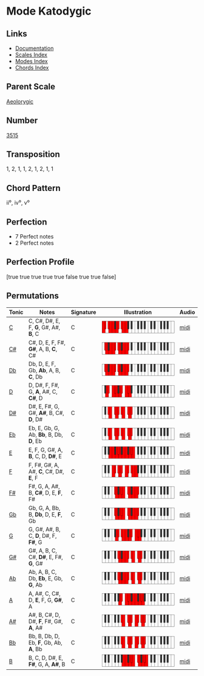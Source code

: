 # Mode Katodygic

## Links

- [Documentation](README.md)
- [Scales Index](Scales.md)
- [Modes Index](Modes.md)
- [Chords Index](Chords.md)

## Parent Scale

[Aeolorygic](ScaleAeolorygic.md)

## Number

[3515](https://ianring.com/musictheory/scales/3515)

## Transposition

1, 2, 1, 1, 2, 1, 2, 1, 1

## Chord Pattern

ii⁰, iv⁰, v⁰

## Perfection

- 7 Perfect notes
- 2 Perfect notes

## Perfection Profile

[true true true true true false true true false]

## Permutations

| Tonic | Notes | Signature | Illustration | Audio |
|-------|-------|-----------|--------------|-------|
| [C](ModeCNaturalKatodygic.md) | C, C#, D#, E, F, **G**, G#, A#, **B**, C | C | ![CNaturalKatodygic](ModeCNaturalKatodygic.png) | [midi](https://github.com/edipermadi/music/blob/main/docs/ModeCNaturalKatodygic.mid?raw=true) |
| [C#](ModeCSharpKatodygic.md) | C#, D, E, F, F#, **G#**, A, B, **C**, C# | C | ![CSharpKatodygic](ModeCSharpKatodygic.png) | [midi](https://github.com/edipermadi/music/blob/main/docs/ModeCSharpKatodygic.mid?raw=true) |
| [Db](ModeDFlatKatodygic.md) | Db, D, E, F, Gb, **Ab**, A, B, **C**, Db | C | ![DFlatKatodygic](ModeDFlatKatodygic.png) | [midi](https://github.com/edipermadi/music/blob/main/docs/ModeDFlatKatodygic.mid?raw=true) |
| [D](ModeDNaturalKatodygic.md) | D, D#, F, F#, G, **A**, A#, C, **C#**, D | C | ![DNaturalKatodygic](ModeDNaturalKatodygic.png) | [midi](https://github.com/edipermadi/music/blob/main/docs/ModeDNaturalKatodygic.mid?raw=true) |
| [D#](ModeDSharpKatodygic.md) | D#, E, F#, G, G#, **A#**, B, C#, **D**, D# | C | ![DSharpKatodygic](ModeDSharpKatodygic.png) | [midi](https://github.com/edipermadi/music/blob/main/docs/ModeDSharpKatodygic.mid?raw=true) |
| [Eb](ModeEFlatKatodygic.md) | Eb, E, Gb, G, Ab, **Bb**, B, Db, **D**, Eb | C | ![EFlatKatodygic](ModeEFlatKatodygic.png) | [midi](https://github.com/edipermadi/music/blob/main/docs/ModeEFlatKatodygic.mid?raw=true) |
| [E](ModeENaturalKatodygic.md) | E, F, G, G#, A, **B**, C, D, **D#**, E | C | ![ENaturalKatodygic](ModeENaturalKatodygic.png) | [midi](https://github.com/edipermadi/music/blob/main/docs/ModeENaturalKatodygic.mid?raw=true) |
| [F](ModeFNaturalKatodygic.md) | F, F#, G#, A, A#, **C**, C#, D#, **E**, F | C | ![FNaturalKatodygic](ModeFNaturalKatodygic.png) | [midi](https://github.com/edipermadi/music/blob/main/docs/ModeFNaturalKatodygic.mid?raw=true) |
| [F#](ModeFSharpKatodygic.md) | F#, G, A, A#, B, **C#**, D, E, **F**, F# | C | ![FSharpKatodygic](ModeFSharpKatodygic.png) | [midi](https://github.com/edipermadi/music/blob/main/docs/ModeFSharpKatodygic.mid?raw=true) |
| [Gb](ModeGFlatKatodygic.md) | Gb, G, A, Bb, B, **Db**, D, E, **F**, Gb | C | ![GFlatKatodygic](ModeGFlatKatodygic.png) | [midi](https://github.com/edipermadi/music/blob/main/docs/ModeGFlatKatodygic.mid?raw=true) |
| [G](ModeGNaturalKatodygic.md) | G, G#, A#, B, C, **D**, D#, F, **F#**, G | C | ![GNaturalKatodygic](ModeGNaturalKatodygic.png) | [midi](https://github.com/edipermadi/music/blob/main/docs/ModeGNaturalKatodygic.mid?raw=true) |
| [G#](ModeGSharpKatodygic.md) | G#, A, B, C, C#, **D#**, E, F#, **G**, G# | C | ![GSharpKatodygic](ModeGSharpKatodygic.png) | [midi](https://github.com/edipermadi/music/blob/main/docs/ModeGSharpKatodygic.mid?raw=true) |
| [Ab](ModeAFlatKatodygic.md) | Ab, A, B, C, Db, **Eb**, E, Gb, **G**, Ab | C | ![AFlatKatodygic](ModeAFlatKatodygic.png) | [midi](https://github.com/edipermadi/music/blob/main/docs/ModeAFlatKatodygic.mid?raw=true) |
| [A](ModeANaturalKatodygic.md) | A, A#, C, C#, D, **E**, F, G, **G#**, A | C | ![ANaturalKatodygic](ModeANaturalKatodygic.png) | [midi](https://github.com/edipermadi/music/blob/main/docs/ModeANaturalKatodygic.mid?raw=true) |
| [A#](ModeASharpKatodygic.md) | A#, B, C#, D, D#, **F**, F#, G#, **A**, A# | C | ![ASharpKatodygic](ModeASharpKatodygic.png) | [midi](https://github.com/edipermadi/music/blob/main/docs/ModeASharpKatodygic.mid?raw=true) |
| [Bb](ModeBFlatKatodygic.md) | Bb, B, Db, D, Eb, **F**, Gb, Ab, **A**, Bb | C | ![BFlatKatodygic](ModeBFlatKatodygic.png) | [midi](https://github.com/edipermadi/music/blob/main/docs/ModeBFlatKatodygic.mid?raw=true) |
| [B](ModeBNaturalKatodygic.md) | B, C, D, D#, E, **F#**, G, A, **A#**, B | C | ![BNaturalKatodygic](ModeBNaturalKatodygic.png) | [midi](https://github.com/edipermadi/music/blob/main/docs/ModeBNaturalKatodygic.mid?raw=true) |
